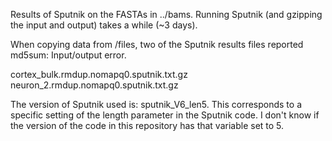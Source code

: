 Results of Sputnik on the FASTAs in ../bams.  Running Sputnik (and gzipping
the input and output) takes a while (~3 days).

When copying data from /files, two of the Sputnik results files reported
md5sum: Input/output error.

cortex_bulk.rmdup.nomapq0.sputnik.txt.gz
neuron_2.rmdup.nomapq0.sputnik.txt.gz

The version of Sputnik used is: sputnik_V6_len5.  This corresponds to a
specific setting of the length parameter in the Sputnik code.  I don't know
if the version of the code in this repository has that variable set to 5.
